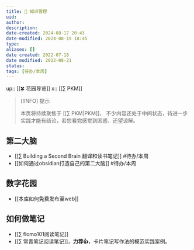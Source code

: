 ```yaml
---
title: 🧀 知识管理
uid: 
author: 
description: 
date-created: 2024-08-17 20:43
date-modified: 2024-08-19 18:45
type: 
aliases: []
date created: 2022-07-18
date modified: 2022-08-21
status: 
tags: [待办/本周]
---
```


up:: [[🍀 花园导览]]
x:: [[∑ PKM]]

> [!INFO] 提示
>
> 本页将持续聚焦于 [[∑ PKM|PKM]]， 不少内容还处于中间状态，待进一步实践才能有结论，若您看完感觉到困惑，还望谅解。

## 第二大脑

- [[∑ Building a Second Brain 翻译和读书笔记]] #待办/本周
- [[如何通过obsidian打造自己的第二大脑]] #待办/本周

## 数字花园

- [[本库如何免费发布至web]]

## 如何做笔记

- [[∑ flomo101阅读笔记]]
- [[∑ 常青笔记阅读笔记]]，**力荐👍**，卡片笔记写作法的模范实践案例。

